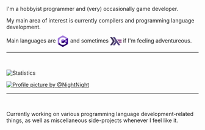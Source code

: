 I'm a hobbyist programmer and (very) occasionally game developer.

My main area of interest is currently compilers and programming language development.

Main languages are <a href="https://github.com/thinker227?tab=repositories&type=source&language=c%23&sort=stargazers"><img src="./csharp.png" width="30" height="30" align=center alt="C#" title="Repos written in C#"></a> and sometimes <a href="https://www.google.com/teapot"><img src="./haskell.png" width="30" height="30" align=center alt="Haskell" title="I don't have any repos written in Haskell yet qwq"></a> if I'm feeling adventureous.

---

<br>

![Statistics](https://github-readme-stats.vercel.app/api?username=thinker227&show_icons=true&count_private=true&bg_color=45,ff4c21,7492ff&title_color=ffffff&text_color=434343&icon_color=434343&hide_border=true&border_radius=0)

[![Profile picture by @NightNight](https://img.shields.io/static/v1?label=Profile%20picture%20by&message=@NiftyNight&color=1DA1F2&logo=twitter&style=for-the-badge)](https://www.twitter.com/NiftyNight)

---

<br>

Currently working on various programming language development-related things, as well as miscellaneous side-projects whenever I feel like it.
